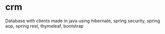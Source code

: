 # crm
Database with clients made in java using hibernate, spring security, spring aop, spring rest, thymeleaf, bootstrap
